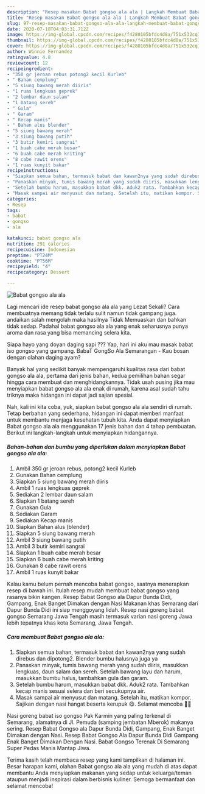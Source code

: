 ```yaml
---
description: "Resep masakan Babat gongso ala ala | Langkah Membuat Babat gongso ala ala Yang Paling Enak"
title: "Resep masakan Babat gongso ala ala | Langkah Membuat Babat gongso ala ala Yang Paling Enak"
slug: 97-resep-masakan-babat-gongso-ala-ala-langkah-membuat-babat-gongso-ala-ala-yang-paling-enak
date: 2020-07-18T04:03:31.712Z
image: https://img-global.cpcdn.com/recipes/f4280105bfdc4d8a/751x532cq70/babat-gongso-ala-ala-foto-resep-utama.jpg
thumbnail: https://img-global.cpcdn.com/recipes/f4280105bfdc4d8a/751x532cq70/babat-gongso-ala-ala-foto-resep-utama.jpg
cover: https://img-global.cpcdn.com/recipes/f4280105bfdc4d8a/751x532cq70/babat-gongso-ala-ala-foto-resep-utama.jpg
author: Winnie Fernandez
ratingvalue: 4.8
reviewcount: 12
recipeingredient:
- "350 gr jeroan rebus potong2 kecil Kurleb"
- " Bahan cemplung"
- "5 siung bawang merah diiris"
- "1 ruas lengkuas geprek"
- "2 lembar daun salam"
- "1 batang sereh"
- " Gula"
- " Garam"
- " Kecap manis"
- " Bahan alus blender"
- "5 siung bawang merah"
- "3 siung bawang putih"
- "3 butir kemiri sangrai"
- "1 buah cabe merah besar"
- "6 buah cabe merah kriting"
- "8 cabe rawit orens"
- "1 ruas kunyit bakar"
recipeinstructions:
- "Siapkan semua bahan, termasuk babat dan kawan2nya yang sudah direbus dan dipotong2. Blender bumbu halusnya juga ya"
- "Panaskan minyak, tumis bawang merah yang sudah diiris, masukkan lengkuas, daun salam dan sereh. Setelah bawang layu dan harum, masukkan bumbu halus, tambahkan gula dan garam."
- "Setelah bumbu harum, masukkan babat dkk. Aduk2 rata. Tambahkan kecap manis sesuai selera dan beri secukupnya air."
- "Masak sampai air menyusut dan matang. Setelah itu, matikan kompor. Sajikan dengan nasi hangat beserta kerupuk 😋. Selamat mencoba 🙏🥰"
categories:
- Resep
tags:
- babat
- gongso
- ala

katakunci: babat gongso ala 
nutrition: 291 calories
recipecuisine: Indonesian
preptime: "PT24M"
cooktime: "PT56M"
recipeyield: "4"
recipecategory: Dessert

---
```



![Babat gongso ala ala](https://img-global.cpcdn.com/recipes/f4280105bfdc4d8a/751x532cq70/babat-gongso-ala-ala-foto-resep-utama.jpg)

Lagi mencari ide resep babat gongso ala ala yang Lezat Sekali? Cara membuatnya memang tidak terlalu sulit namun tidak gampang juga. andaikan salah mengolah maka hasilnya Tidak Memuaskan dan bahkan tidak sedap. Padahal babat gongso ala ala yang enak seharusnya punya aroma dan rasa yang bisa memancing selera kita.

Siapa hayo yang doyan daging sapi ??? Yap, hari ini aku mau masak babat iso gongso yang gampang. BabaT GongSo Ala Semarangan - Kau bosan dengan olahan daging ayam?

Banyak hal yang sedikit banyak mempengaruhi kualitas rasa dari babat gongso ala ala, pertama dari jenis bahan, kedua pemilihan bahan segar hingga cara membuat dan menghidangkannya. Tidak usah pusing jika mau menyiapkan babat gongso ala ala enak di rumah, karena asal sudah tahu triknya maka hidangan ini dapat jadi sajian spesial.


Nah, kali ini kita coba, yuk, siapkan babat gongso ala ala sendiri di rumah. Tetap berbahan yang sederhana, hidangan ini dapat memberi manfaat untuk membantu menjaga kesehatan tubuh kita. Anda dapat menyiapkan Babat gongso ala ala menggunakan 17 jenis bahan dan 4 tahap pembuatan. Berikut ini langkah-langkah untuk menyiapkan hidangannya.

<!--inarticleads1-->

##### Bahan-bahan dan bumbu yang diperlukan dalam menyiapkan Babat gongso ala ala:

1. Ambil 350 gr jeroan rebus, potong2 kecil Kurleb
1. Gunakan  Bahan cemplung
1. Siapkan 5 siung bawang merah diiris
1. Ambil 1 ruas lengkuas geprek
1. Sediakan 2 lembar daun salam
1. Siapkan 1 batang sereh
1. Gunakan  Gula
1. Sediakan  Garam
1. Sediakan  Kecap manis
1. Siapkan  Bahan alus (blender)
1. Siapkan 5 siung bawang merah
1. Ambil 3 siung bawang putih
1. Ambil 3 butir kemiri sangrai
1. Siapkan 1 buah cabe merah besar
1. Siapkan 6 buah cabe merah kriting
1. Gunakan 8 cabe rawit orens
1. Ambil 1 ruas kunyit bakar


Kalau kamu belum pernah mencoba babat gongso, saatnya menerapkan resep di bawah ini. Itulah resep mudah membuat babat gongso yang rasanya bikin kangen. Resep Babat Gongso ala Dapur Bunda Didi, Gampang, Enak Banget Dimakan dengan Nasi Makanan khas Semarang dari Dapur Bunda Didi ini siap menggoyang lidah. Resep nasi goreng babat gongso Semarang Jawa Tengah masih termasuk varian nasi goreng Jawa lebih tepatnya khas kota Semarang, Jawa Tengah. 

<!--inarticleads2-->

##### Cara membuat Babat gongso ala ala:

1. Siapkan semua bahan, termasuk babat dan kawan2nya yang sudah direbus dan dipotong2. Blender bumbu halusnya juga ya
1. Panaskan minyak, tumis bawang merah yang sudah diiris, masukkan lengkuas, daun salam dan sereh. Setelah bawang layu dan harum, masukkan bumbu halus, tambahkan gula dan garam.
1. Setelah bumbu harum, masukkan babat dkk. Aduk2 rata. Tambahkan kecap manis sesuai selera dan beri secukupnya air.
1. Masak sampai air menyusut dan matang. Setelah itu, matikan kompor. Sajikan dengan nasi hangat beserta kerupuk 😋. Selamat mencoba 🙏🥰


Nasi goreng babat iso gongso Pak Karmin yang paling terkenal di Semarang, alamatnya di Jl. Pemuda (samping jembatan Mberok) makanya sering. Resep Babat Gongso ala Dapur Bunda Didi, Gampang, Enak Banget Dimakan dengan Nasi. Resep Babat Gongso Ala Dapur Bunda Didi Gampang Enak Banget Dimakan Dengan Nasi. Babat Gongso Terenak Di Semarang Super Pedas Manis Mantap Jiwa. 

Terima kasih telah membaca resep yang kami tampilkan di halaman ini. Besar harapan kami, olahan Babat gongso ala ala yang mudah di atas dapat membantu Anda menyiapkan makanan yang sedap untuk keluarga/teman ataupun menjadi inspirasi dalam berbisnis kuliner. Semoga bermanfaat dan selamat mencoba!
